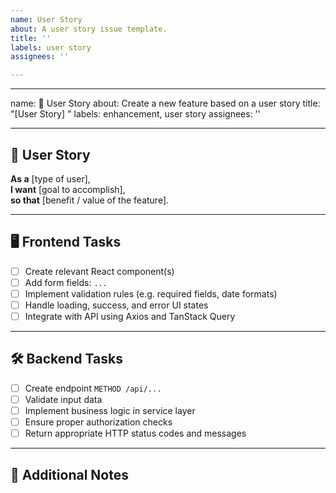 ```yaml
---
name: User Story
about: A user story issue template.
title: ''
labels: user story
assignees: ''

---
```


---
name: 🧩 User Story
about: Create a new feature based on a user story
title: "[User Story] "
labels: enhancement, user story
assignees: ''

---

## 🧩 User Story

**As a** [type of user],  
**I want** [goal to accomplish],  
**so that** [benefit / value of the feature].

---

## 🖥️ Frontend Tasks

- [ ] Create relevant React component(s)
- [ ] Add form fields: `...`
- [ ] Implement validation rules (e.g. required fields, date formats)
- [ ] Handle loading, success, and error UI states
- [ ] Integrate with API using Axios and TanStack Query

---

## 🛠️ Backend Tasks

- [ ] Create endpoint `METHOD /api/...`
- [ ] Validate input data
- [ ] Implement business logic in service layer
- [ ] Ensure proper authorization checks
- [ ] Return appropriate HTTP status codes and messages

---

## 📎 Additional Notes
